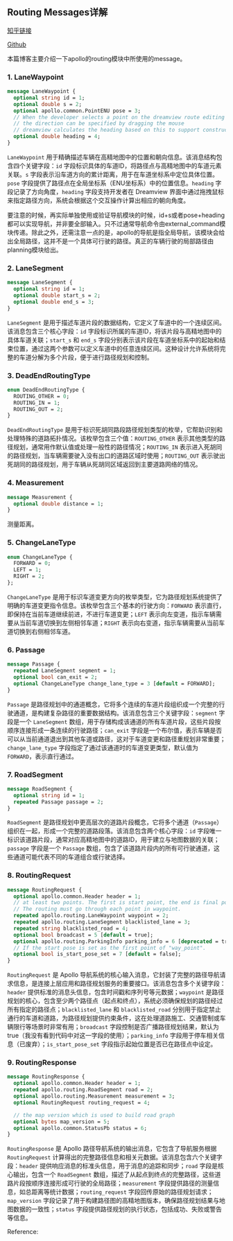 <!--
 * @Author: LOTEAT
 * @Date: 2025-08-04 16:02:57
-->

## Routing Messages详解

[知乎链接]()

[Github]()

本篇博客主要介绍一下apollo的routing模块中所使用的message。

### 1. LaneWaypoint

```protobuf
message LaneWaypoint {
  optional string id = 1;
  optional double s = 2;
  optional apollo.common.PointENU pose = 3;
  // When the developer selects a point on the dreamview route editing
  // the direction can be specified by dragging the mouse
  // dreamview calculates the heading based on this to support construct lane way point with heading
  optional double heading = 4;
}
```

`LaneWaypoint` 用于精确描述车辆在高精地图中的位置和朝向信息。该消息结构包含四个关键字段：`id` 字段标识具体的车道ID，将路径点与高精地图中的车道元素关联。`s` 字段表示沿车道方向的累计距离，用于在车道坐标系中定位具体位置。`pose` 字段提供了路径点在全局坐标系（ENU坐标系）中的位置信息。`heading` 字段记录了方向角度，`heading` 字段支持开发者在 Dreamview 界面中通过拖拽鼠标来指定路径方向，系统会根据这个交互操作计算出相应的朝向角度。

要注意的时候，再实际单独使用或验证导航模块的时候，id+s或者pose+heading都可以实现导航，并非要全部输入。只不过通常导航命令由external_command模块传递。除此之外，还需注意一点的是，apollo的导航是指全局导航，该模块会给出全局路径，这并不是一个具体可行驶的路径。真正的车辆行驶的局部路径由planning模块给出。

### 2. LaneSegment

```protobuf
message LaneSegment {
  optional string id = 1;
  optional double start_s = 2;
  optional double end_s = 3;
}
```

`LaneSegment` 是用于描述车道片段的数据结构，它定义了车道中的一个连续区间。该消息包含三个核心字段：`id` 字段标识所属的车道ID，将该片段与高精地图中的具体车道关联；`start_s` 和 `end_s` 字段分别表示该片段在车道坐标系中的起始和结束位置，通过这两个参数可以定义车道中的任意连续区间。这种设计允许系统将完整的车道分解为多个片段，便于进行路径规划和控制。

### 3. DeadEndRoutingType

```protobuf
enum DeadEndRoutingType {
  ROUTING_OTHER = 0;
  ROUTING_IN = 1;
  ROUTING_OUT = 2;
}
```

`DeadEndRoutingType` 是用于标识死胡同路段路径规划类型的枚举，它帮助识别和处理特殊的道路拓扑情况。该枚举包含三个值：`ROUTING_OTHER` 表示其他类型的路径规划，通常用作默认值或处理一般性的路径情况；`ROUTING_IN` 表示进入死胡同的路径规划，当车辆需要驶入没有出口的道路区域时使用；`ROUTING_OUT` 表示驶出死胡同的路径规划，用于车辆从死胡同区域返回到主要道路网络的情况。

### 4. Measurement

```protobuf
message Measurement {
  optional double distance = 1;
}
```

测量距离。

### 5. ChangeLaneType

```protobuf
enum ChangeLaneType {
  FORWARD = 0;
  LEFT = 1;
  RIGHT = 2;
};
```

`ChangeLaneType` 是用于标识车道变更方向的枚举类型，它为路径规划系统提供了明确的车道变更指令信息。该枚举包含三个基本的行驶方向：`FORWARD` 表示直行，即保持在当前车道继续前进，不进行车道变更；`LEFT` 表示向左变道，指示车辆需要从当前车道切换到左侧相邻车道；`RIGHT` 表示向右变道，指示车辆需要从当前车道切换到右侧相邻车道。

### 6. Passage

```protobuf
message Passage {
  repeated LaneSegment segment = 1;
  optional bool can_exit = 2;
  optional ChangeLaneType change_lane_type = 3 [default = FORWARD];
}
```

`Passage` 是路径规划中的通道概念，它将多个连续的车道片段组织成一个完整的行驶通道，是构建复杂路径的重要数据结构。该消息包含三个关键字段：`segment` 字段是一个 `LaneSegment` 数组，用于存储构成该通道的所有车道片段，这些片段按顺序连接形成一条连续的行驶路径；`can_exit` 字段是一个布尔值，表示车辆是否可以从当前通道退出到其他车道或路径，这对于车道变更和路径重规划非常重要；`change_lane_type` 字段指定了通过该通道时的车道变更类型，默认值为 `FORWARD`，表示直行通过。

### 7. RoadSegment

```protobuf
message RoadSegment {
  optional string id = 1;
  repeated Passage passage = 2;
}
```

`RoadSegment` 是路径规划中更高层次的道路片段概念，它将多个通道（`Passage`）组织在一起，形成一个完整的道路段落。该消息包含两个核心字段：`id` 字段唯一标识该道路片段，通常对应高精地图中的道路ID，用于建立与地图数据的关联；`passage` 字段是一个 `Passage` 数组，包含了该道路片段内的所有可行驶通道，这些通道可能代表不同的车道组合或行驶选择。

### 8. RoutingRequest

```protobuf
message RoutingRequest {
  optional apollo.common.Header header = 1;
  // at least two points. The first is start point, the end is final point.
  // The routing must go through each point in waypoint.
  repeated apollo.routing.LaneWaypoint waypoint = 2;
  repeated apollo.routing.LaneSegment blacklisted_lane = 3;
  repeated string blacklisted_road = 4;
  optional bool broadcast = 5 [default = true];
  optional apollo.routing.ParkingInfo parking_info = 6 [deprecated = true];
  // If the start pose is set as the first point of "way_point".
  optional bool is_start_pose_set = 7 [default = false];
}
```

`RoutingRequest` 是 Apollo 导航系统的核心输入消息，它封装了完整的路径导航请求信息，是连接上层应用和路径规划服务的重要接口。该消息包含多个关键字段：`header` 提供标准的消息头信息，包含时间戳和序列号等元数据；`waypoint` 是路径规划的核心，包含至少两个路径点（起点和终点），系统必须确保规划的路径经过所有指定的路径点；`blacklisted_lane` 和 `blacklisted_road` 分别用于指定禁止通行的车道和道路，为路径规划提供约束条件，这在处理道路施工、交通管制或车辆限行等场景时非常有用；`broadcast` 字段控制是否广播路径规划结果，默认为 true（我没有看到代码中对这一字段的使用）；`parking_info` 字段用于停车相关信息（已废弃）；`is_start_pose_set` 字段指示起始位置是否已在路径点中设定。

### 9. RoutingResponse

```protobuf
message RoutingResponse {
  optional apollo.common.Header header = 1;
  repeated apollo.routing.RoadSegment road = 2;
  optional apollo.routing.Measurement measurement = 3;
  optional RoutingRequest routing_request = 4;

  // the map version which is used to build road graph
  optional bytes map_version = 5;
  optional apollo.common.StatusPb status = 6;
}
```

`RoutingResponse` 是 Apollo 路径导航系统的输出消息，它包含了导航服务根据 `RoutingRequest` 计算得出的完整路径信息和相关元数据。该消息包含六个关键字段：`header` 提供响应消息的标准头信息，用于消息的追踪和同步；`road` 字段是核心输出，包含一个 `RoadSegment` 数组，描述了从起点到终点的完整路径，这些道路片段按顺序连接形成可行驶的全局路径；`measurement` 字段提供路径的测量信息，如总距离等统计数据；`routing_request` 字段回传原始的路径规划请求；`map_version` 字段记录了用于构建路径图的高精地图版本，确保路径规划结果与地图数据的一致性；`status` 字段提供路径规划的执行状态，包括成功、失败或警告等信息。



Reference:

